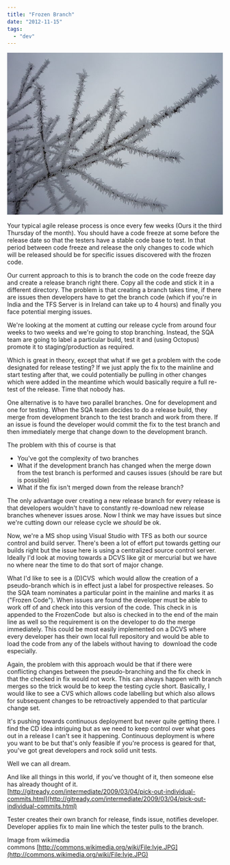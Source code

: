 ```yaml
---
title: "Frozen Branch"
date: "2012-11-15"
tags:
  - "dev"
---
```


[![](./images/frozenBranch.jpg "frozenBranch")](http://spurious-logic.net/frozen-branch)

Your typical agile release process is once every few weeks (Ours it the third Thursday of the month). You should have a code freeze at some before the release date so that the testers have a stable code base to test. In that period between code freeze and release the only changes to code which will be released should be for specific issues discovered with the frozen code.

Our current approach to this is to branch the code on the code freeze day and create a release branch right there. Copy all the code and stick it in a different directory. The problem is that creating a branch takes time, if there are issues then developers have to get the branch code (which if you're in India and the TFS Server is in Ireland can take up to 4 hours) and finally you face potential merging issues.

We're looking at the moment at cutting our release cycle from around four weeks to two weeks and we're going to stop branching. Instead, the SQA team are going to label a particular build, test it and (using Octopus) promote it to staging/production as required.

Which is great in theory, except that what if we get a problem with the code designated for release testing? If we just apply the fix to the mainline and start testing after that, we could potentially be pulling in other changes which were added in the meantime which would basically require a full re-test of the release. Time that nobody has.

One alternative is to have two parallel branches. One for development and one for testing. When the SQA team decides to do a release build, they merge from development branch to the test branch and work from there. If an issue is found the developer would commit the fix to the test branch and then immediately merge that change down to the development branch.

The problem with this of course is that

- You've got the complexity of two branches
- What if the development branch has changed when the merge down from the test branch is performed and causes issues (should be rare but is possible)
- What if the fix isn't merged down from the release branch?

The only advantage over creating a new release branch for every release is that developers wouldn't have to constantly re-download new release branches whenever issues arose. Now I think we may have issues but since we're cutting down our release cycle we _should_ be ok.

Now, we're a MS shop using Visual Studio with TFS as both our source control and build server. There's been a lot of effort put towards getting our builds right but the issue here is using a centralized source control server. Ideally I'd look at moving towards a DCVS like git or mercurial but we have no where near the time to do that sort of major change.

What I'd like to see is a (D)CVS  which would allow the creation of a pseudo-branch which is in effect just a label for prospective releases. So the SQA team nominates a particular point in the mainline and marks it as ("Frozen Code"). When issues are found the developer must be able to work off of and check into this version of the code. This check in is appended to the FrozenCode  but also is checked in to the end of the main line as well so the requirement is on the developer to do the merge immediately. This could be most easily implemented on a DCVS where every developer has their own local full repository and would be able to load the code from any of the labels without having to  download the code especially.

Again, the problem with this approach would be that if there were conflicting changes between the pseudo-branching and the fix check in that the checked in fix would not work. This can always happen with branch merges so the trick would be to keep the testing cycle short. Basically, I would like to see a CVS which allows code labelling but which also allows for subsequent changes to be retroactively appended to that particular change set.

It's pushing towards continuous deployment but never quite getting there. I find the CD idea intriguing but as we need to keep control over what goes out in a release I can't see it happening. Continuous deployment is where you want to be but that's only feasible if you're process is geared for that, you've got great developers and rock solid unit tests.

Well we can all dream.

<edit>

And like all things in this world, if you've thought of it, then someone else has already thought of it. [http://gitready.com/intermediate/2009/03/04/pick-out-individual-commits.html](http://gitready.com/intermediate/2009/03/04/pick-out-individual-commits.html)

Tester creates their own branch for release, finds issue, notifies developer. Developer applies fix to main line which the tester pulls to the branch.

Image from wikimedia commons [http://commons.wikimedia.org/wiki/File:Ivje.JPG](http://commons.wikimedia.org/wiki/File:Ivje.JPG)
